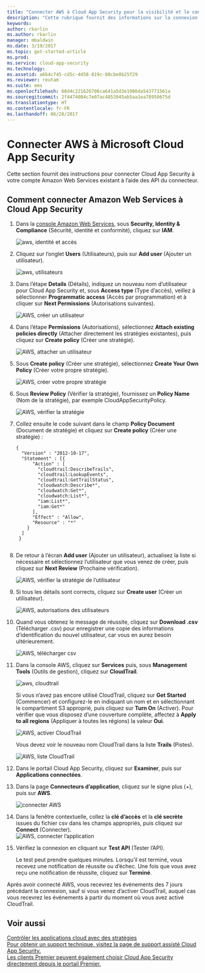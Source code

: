 ```yaml
---
title: "Connecter AWS à Cloud App Security pour la visibilité et le contrôle d’utilisation | Microsoft Docs"
description: "Cette rubrique fournit des informations sur la connexion de votre application AWS à Cloud App Security à l’aide du connecteur API."
keywords: 
author: rkarlin
ms.author: rkarlin
manager: mbaldwin
ms.date: 3/19/2017
ms.topic: get-started-article
ms.prod: 
ms.service: cloud-app-security
ms.technology: 
ms.assetid: a6b4c745-cd5c-4458-819c-80cbe8b25f29
ms.reviewer: reutam
ms.suite: ems
ms.openlocfilehash: 68d4c221626706ca641a5d3e1986da543771561a
ms.sourcegitcommit: 2f4474084c7e07ac4853945ab5aa1ea78950675d
ms.translationtype: HT
ms.contentlocale: fr-FR
ms.lasthandoff: 06/28/2017
---
```

# <a name="connect-aws-to-microsoft-cloud-app-security"></a>Connecter AWS à Microsoft Cloud App Security
Cette section fournit des instructions pour connecter Cloud App Security à votre compte Amazon Web Services existant à l’aide des API du connecteur.  
  
## <a name="how-to-connect-amazon-web-services-to-cloud-app-security"></a>Comment connecter Amazon Web Services à Cloud App Security  
  
1.  Dans la [console Amazon Web Services](https://console.aws.amazon.com/), sous **Security, Identity & Compliance** (Sécurité, identité et conformité), cliquez sur **IAM**.  
  
     ![aws, identité et accès](./media/aws-identity-and-access.png "aws, identité et accès")  
  
2.  Cliquez sur l’onglet **Users** (Utilisateurs), puis sur **Add user** (Ajouter un utilisateur).  
  
     ![aws, utilisateurs](./media/aws-users.png "aws, utilisateurs")      
  
4.  Dans l’étape **Details** (Détails), indiquez un nouveau nom d’utilisateur pour Cloud App Security et, sous **Access type** (Type d’accès), veillez à sélectionner **Programmatic access** (Accès par programmation) et à cliquer sur **Next Permissions** (Autorisations suivantes).  

     ![AWS, créer un utilisateur](./media/aws-create-user.png "AWS, créer un utilisateur")

5. Dans l’étape **Permissions** (Autorisations), sélectionnez **Attach existing policies directly** (Attacher directement les stratégies existantes), puis cliquez sur **Create policy** (Créer une stratégie).

   ![AWS, attacher un utilisateur](./media/aws-attach-user-policy.png "AWS, attacher une stratégie existante")

6.  Sous **Create policy** (Créer une stratégie), sélectionnez **Create Your Own Policy** (Créer votre propre stratégie).
 
    ![AWS, créer votre propre stratégie](./media/aws-create-own-policy.png "AWS, créer une stratégie")
 
7.  Sous **Review Policy** (Vérifier la stratégie), fournissez un **Policy Name** (Nom de la stratégie), par exemple CloudAppSecurityPolicy.

    ![AWS, vérifier la stratégie](./media/aws-review-policy.png "AWS, vérifier la stratégie")

8. Collez ensuite le code suivant dans le champ **Policy Document** (Document de stratégie) et cliquez sur **Create policy** (Créer une stratégie) :
  
    ```     
    {  
      "Version" : "2012-10-17",  
      "Statement" : [{  
          "Action" : [  
            "cloudtrail:DescribeTrails",  
            "cloudtrail:LookupEvents",  
            "cloudtrail:GetTrailStatus",  
            "cloudwatch:Describe*",  
            "cloudwatch:Get*",  
            "cloudwatch:List*",  
            "iam:List*",  
            "iam:Get*"  
          ],  
          "Effect" : "Allow",  
          "Resource" : "*"  
        }  
      ]  
     }  
  
    ```  
  
9. De retour à l’écran **Add user** (Ajouter un utilisateur), actualisez la liste si nécessaire et sélectionnez l’utilisateur que vous venez de créer, puis cliquez sur **Next Review** (Prochaine vérification).

   ![AWS, vérifier la stratégie de l’utilisateur](./media/aws-review-user.png "AWS, vérifier l’utilisateur")

10. Si tous les détails sont corrects, cliquez sur **Create user** (Créer un utilisateur).

    ![AWS, autorisations des utilisateurs](./media/aws-user-permissions.png "AWS, vérifier les autorisations des utilisateurs")

11. Quand vous obtenez le message de réussite, cliquez sur **Download .csv** (Télécharger .csv) pour enregistrer une copie des informations d’identification du nouvel utilisateur, car vous en aurez besoin ultérieurement.  

    ![AWS, télécharger csv](./media/aws-download-csv.png "AWS, télécharger csv")
  
10. Dans la console AWS, cliquez sur **Services** puis, sous **Management Tools** (Outils de gestion), cliquez sur **CloudTrail**.  
  
     ![aws, cloudtrail](./media/aws-cloudtrail.png "aws, cloudtrail")  
  
    Si vous n’avez pas encore utilisé CloudTrail, cliquez sur **Get Started** (Commencer) et configurez-le en indiquant un nom et en sélectionnant le compartiment S3 approprié, puis cliquez sur **Turn On** (Activer). Pour vérifier que vous disposez d’une couverture complète, affectez à **Apply to all regions** (Appliquer à toutes les régions) la valeur **Oui**.
  
       ![AWS, activer CloudTrail](./media/aws-turnon-cloudtrail.png "AWS, activer CloudTrail")
  
    Vous devez voir le nouveau nom CloudTrail dans la liste **Trails** (Pistes).
    
      ![AWS, liste CloudTrail](./media/aws-cloudtrail-list.png "AWS, liste CloudTrail")
  
11. Dans le portail Cloud App Security, cliquez sur **Examiner**, puis sur **Applications connectées**.  
  
12. Dans la page **Connecteurs d’application**, cliquez sur le signe plus (+), puis sur **AWS**.  
  
     ![connecter AWS](./media/connect-aws.png "connecter AWS")  
  
13. Dans la fenêtre contextuelle, collez la **clé d’accès** et la **clé secrète** issues du fichier csv dans les champs appropriés, puis cliquez sur **Connect** (Connecter).  
   ![AWS, connecter l’application](./media/aws-connect-app.png "AWS connect app") 
  
14. Vérifiez la connexion en cliquant sur **Test API** (Tester l’API).  
  
     Le test peut prendre quelques minutes. Lorsqu’il est terminé, vous recevez une notification de réussite ou d’échec. Une fois que vous avez reçu une notification de réussite, cliquez sur **Terminé**.  
  
Après avoir connecté AWS, vous recevrez les événements des 7 jours précédant la connexion, sauf si vous venez d’activer CloudTrail, auquel cas vous recevrez les événements à partir du moment où vous avez activé CloudTrail.
  
## <a name="see-also"></a>Voir aussi  
[Contrôler les applications cloud avec des stratégies](control-cloud-apps-with-policies.md)   
[Pour obtenir un support technique, visitez la page de support assisté Cloud App Security.](http://support.microsoft.com/oas/default.aspx?prid=16031)   
[Les clients Premier peuvent également choisir Cloud App Security directement depuis le portail Premier.](https://premier.microsoft.com/)  
  
  